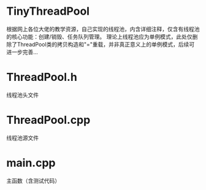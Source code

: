 # TinyThreadPool
根据网上各位大佬的教学资源，自己实现的线程池，内含详细注释，仅含有线程池的核心功能：创建/销毁、任务队列管理。
理论上线程池应为单例模式，此处仅删除了ThreadPool类的拷贝构造和"="重载，并非真正意义上的单例模式，后续可进一步完善...

# ThreadPool.h
线程池头文件
# ThreadPool.cpp
线程池源文件
# main.cpp
主函数（含测试代码）
